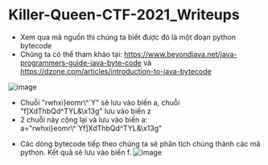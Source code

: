 # Killer-Queen-CTF-2021_Writeups
 - Xem qua mã nguồn thì chúng ta biết được đó là một đoạn python bytecode
 - Chúng ta có thể tham khảo tại: https://www.beyondjava.net/java-programmers-guide-java-byte-code và https://dzone.com/articles/introduction-to-java-bytecode

![image](https://user-images.githubusercontent.com/57956165/139803348-829e646c-5d3f-4ca8-a94d-c29776be7a34.png)
   + Chuỗi "rwhxi}eomr\\^`Y" sẽ lưu vào biến a, chuỗi "f]XdThbQd^TYL&\x13g" lưu vào biến z
   + 2 chuỗi này cộng lại và lưu vào biến a: a="rwhxi}eomr\\^`Yf]XdThbQd^TYL&\x13g"
- Các dòng bytecode tiếp theo chúng ta sẽ phân tích chúng thành các mã python. Kết quả sẽ lưu vào biến f.
![image](https://user-images.githubusercontent.com/57956165/139804023-2d00a07d-53d5-46d2-afb8-ef9df8073063.png)
